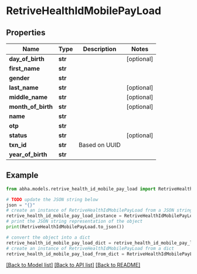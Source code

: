 # RetriveHealthIdMobilePayLoad


## Properties

Name | Type | Description | Notes
------------ | ------------- | ------------- | -------------
**day_of_birth** | **str** |  | [optional] 
**first_name** | **str** |  | 
**gender** | **str** |  | 
**last_name** | **str** |  | [optional] 
**middle_name** | **str** |  | [optional] 
**month_of_birth** | **str** |  | [optional] 
**name** | **str** |  | 
**otp** | **str** |  | 
**status** | **str** |  | [optional] 
**txn_id** | **str** | Based on UUID | 
**year_of_birth** | **str** |  | 

## Example

```python
from abha.models.retrive_health_id_mobile_pay_load import RetriveHealthIdMobilePayLoad

# TODO update the JSON string below
json = "{}"
# create an instance of RetriveHealthIdMobilePayLoad from a JSON string
retrive_health_id_mobile_pay_load_instance = RetriveHealthIdMobilePayLoad.from_json(json)
# print the JSON string representation of the object
print(RetriveHealthIdMobilePayLoad.to_json())

# convert the object into a dict
retrive_health_id_mobile_pay_load_dict = retrive_health_id_mobile_pay_load_instance.to_dict()
# create an instance of RetriveHealthIdMobilePayLoad from a dict
retrive_health_id_mobile_pay_load_from_dict = RetriveHealthIdMobilePayLoad.from_dict(retrive_health_id_mobile_pay_load_dict)
```
[[Back to Model list]](../README.md#documentation-for-models) [[Back to API list]](../README.md#documentation-for-api-endpoints) [[Back to README]](../README.md)



